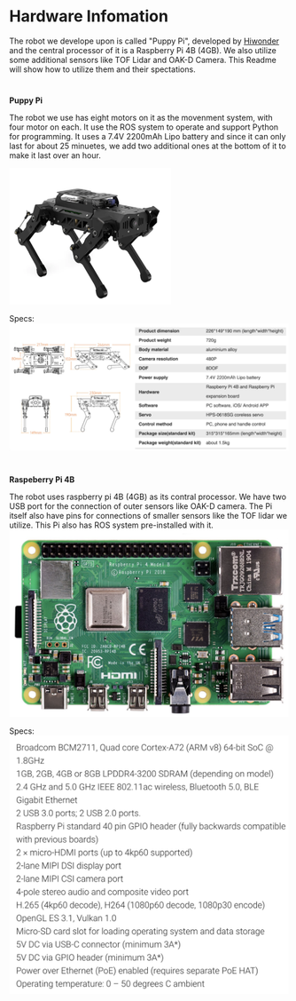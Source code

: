 # Hardware Infomation

The robot we develope upon is called "Puppy Pi", developed by [Hiwonder](https://www.hiwonder.com/) and the central processor of it is a Raspberry Pi 4B (4GB). We also utilize some additional sensors like TOF Lidar and OAK-D Camera. This Readme will show how to utilize them and their spectations. 

# 

**Puppy Pi**

The robot we use has eight motors on it as the movenment system, with four motor on each. It use the ROS system to operate and support Python for programming. It uses a 7.4V 2200mAh Lipo battery and since it can only last for about 25 minuetes, we add two additional ones at the bottom of it to make it last over an hour.

![Puppy Pi](https://github.com/PicassoEEA/legged_robot/blob/main/Hardware_Info/Puppy-Pi.png)

Specs: 
![Puppy_Pi_spec](https://github.com/PicassoEEA/legged_robot/blob/main/Hardware_Info/Puppy-Pi_spec.png)

#

**Raspeberry Pi 4B**

The robot uses raspberry pi 4B (4GB) as its contral processor. We have two USB port for the connection of outer sensors like OAK-D camera. The Pi itself also have pins for connections of smaller sensors like the TOF lidar we utilize. This Pi also has ROS system pre-installed with it. 
![Pi-4B](https://github.com/PicassoEEA/legged_robot/blob/main/Hardware_Info/Pi-4B.png)

Specs:
![Pi-4B_spec](https://github.com/PicassoEEA/legged_robot/blob/main/Hardware_Info/Pi_spec.png)

#


